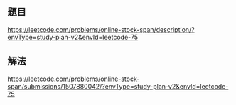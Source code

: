 ## 題目
https://leetcode.com/problems/online-stock-span/description/?envType=study-plan-v2&envId=leetcode-75


## 解法
https://leetcode.com/problems/online-stock-span/submissions/1507880042/?envType=study-plan-v2&envId=leetcode-75

